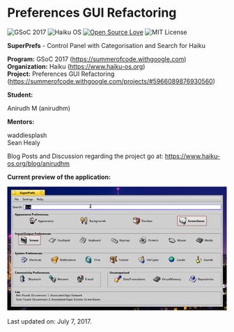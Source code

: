 # Preferences GUI Refactoring

![GSoC 2017](https://img.shields.io/badge/GSoC-2017-red.svg) ![Haiku OS](https://img.shields.io/badge/Haiku-OS-green.svg) 
[![Open Source Love](https://badges.frapsoft.com/os/v2/open-source.svg?v=103)](https://github.com/ellerbrock/open-source-badges/) ![MIT License](https://img.shields.io/github/license/mashape/apistatus.svg)

**SuperPrefs** - Control Panel with Categorisation and Search for Haiku

**Program:** GSoC 2017 (https://summerofcode.withgoogle.com) <br/>
**Organization:** Haiku (https://www.haiku-os.org) <br/>
**Project:** Preferences GUI Refactoring (https://summerofcode.withgoogle.com/projects/#5966089876930560) <br/>

**Student:**

Anirudh M (anirudhm)

**Mentors:**

waddlesplash<br/>
Sean Healy

Blog Posts and Discussion regarding the project go at: https://www.haiku-os.org/blog/anirudhm

**Current preview of the application:**

![Preview.png](img/Preview5.png)

Last updated on: July 7, 2017.
